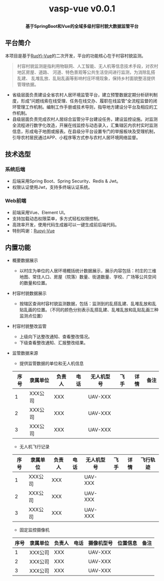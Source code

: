 
<h1 align="center" style="margin: 30px 0 30px; font-weight: bold;">vasp-vue v0.0.1</h1>
<h4 align="center">基于SpringBoot和Vue的全域多级村容村貌大数据监管平台</h4>

## 平台简介

本项目是基于[RuoYi-Vue](https://github.com/yangzongzhuan/RuoYi-Vue)的二次开发，平台的功能核心在于村容村貌监测。
> 村容村貌监测是指利用物联网、人工智能、无人机等信息技术手段，对农村地区房屋、道路、 河道、特色景观等公共生活空间进行监测，为消除乱搭乱建、 乱堆乱放、乱贴乱画等影响村庄环境现象，保持乡村面貌整洁提供管理依据。
* 省级层面负责建设全省农村人居环境监管平台，建立预警数据定期分析研判制度，形成“问题线索在线受理、任务在线交办、履职在线监管”全流程监督的闭环管理工作机制。编制工作手册或技术导则，指导地方建设分平台及相应的工作机制。
* 县级层面负责完成农村人居综合监管分平台建设任务，建设监控设施。对监测全流程进行数字化改造，开展在线监控与动态录入，汇集辖区内农村实时监测信息，形成电子地图或报表。在县级分平台设置专门的举报板块及受理机制，引导农村居民通过APP、小程序等方式参与农村人居环境网络监督。

## 技术选型
### 系统后端
* 后端采用Spring Boot、Spring Security、Redis & Jwt。
* 权限认证使用Jwt，支持多终端认证系统。
### Web前端
* 前端采用Vue、Element UI。
* 支持加载动态权限菜单，多方式轻松权限控制。
* 高效率开发，使用代码生成器可以一键生成前后端代码。
* 特别鸣谢：[Ruoyi-Vue](https://github.com/yangzongzhuan/RuoYi-Vue)

## 内置功能

* 概要数据展示
    * 以村庄为单位的人居环境概括统计数据展示，展示内容包括：村庄的三维地图、常住人口、房屋（院落）数量、街道数量、学校、广场等公共空间的数量和位置。
    
* 村容村貌数据展示
    * 按辖区查询村容村貌监测数据，包括：监测到的乱搭乱建、乱堆乱放和乱贴乱画的位置。（不同的颜色分别表示乱搭乱建、乱堆乱放和乱贴乱画三种监测点位置）
    
* 村容村貌整改监管
    * 上级向下达整改通知、查看整改情况。
    * 下级查看整改通知、汇报整改结果。
    
* 监管数据来源
    * 提供监管数据的单位和无人机信息
    
    | 序号 | 隶属单位  | 负责人 |  电话 | 无人机型号   | 飞手 | 详情 |  备注 |
    |----|-------|-----|-----|---------|----|----|-----|
    | 1  | XXX公司 | XXX |     | UAV-XXX |    |    |     | 
    | 2  | XXX公司 | XXX |     | UAV-XXX |    |    |     | 
    | 3  | XXX公司 | XXX |     | UAV-XXX |    |    |     |
    
    * 无人机飞行记录
    
    | 序号 | 隶属单位 | 负责人 |  电话 | 无人机型号   | 飞手 | 详情 |  飞行轨迹 |
    |----  |-------  |-----|-----|---------|----|----|-----|
    | 1    | XXX公司 | XXX |     | UAV-XXX |    |    |     | 
    | 2    | XXX公司 | XXX |     | UAV-XXX |    |    |     | 
    | 3    | XXX公司 | XXX |     | UAV-XXX |    |    |     |
        
    * 固定监控摄像机
    
    | 序号 | 隶属单位  | 负责人 |  电话 | 摄像机型号   | 位置信息 | 备注 |  
    |----|-------|-----|-----|---------|----|----|
    | 1  | XXX公司 | XXX |     | UAV-XXX |    |    |     
    | 2  | XXX公司 | XXX |     | UAV-XXX |    |    |     
    | 3  | XXX公司 | XXX |     | UAV-XXX |    |    |
    
    
        